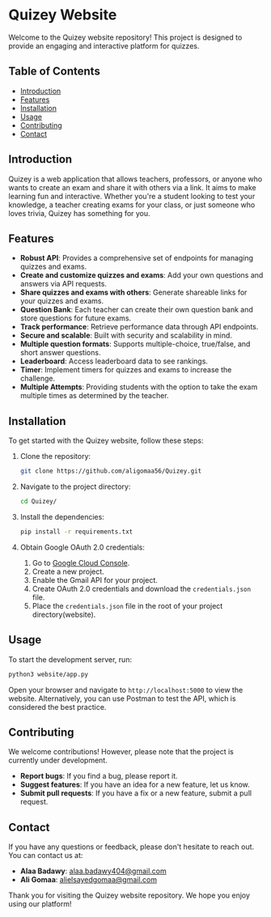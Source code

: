 # Quizey Website
Welcome to the Quizey website repository! This project is designed to provide an engaging and interactive platform for quizzes.

## Table of Contents

- [Introduction](#introduction)
- [Features](#features)
- [Installation](#installation)
- [Usage](#usage)
- [Contributing](#contributing)
- [Contact](#contact)

## Introduction

Quizey is a web application that allows teachers, professors, or anyone who wants to create an exam and share it with others via a link. It aims to make learning fun and interactive. Whether you're a student looking to test your knowledge, a teacher creating exams for your class, or just someone who loves trivia, Quizey has something for you.

## Features

- **Robust API**: Provides a comprehensive set of endpoints for managing quizzes and exams.
- **Create and customize quizzes and exams**: Add your own questions and answers via API requests.
- **Share quizzes and exams with others**: Generate shareable links for your quizzes and exams.
- **Question Bank**: Each teacher can create their own question bank and store questions for future exams.
- **Track performance**: Retrieve performance data through API endpoints.
- **Secure and scalable**: Built with security and scalability in mind.
- **Multiple question formats**: Supports multiple-choice, true/false, and short answer questions.
- **Leaderboard**: Access leaderboard data to see rankings.
- **Timer**: Implement timers for quizzes and exams to increase the challenge.
- **Multiple Attempts**: Providing students with the option to take the exam multiple times as determined by the teacher.


## Installation

To get started with the Quizey website, follow these steps:

1. Clone the repository:
    ```bash
    git clone https://github.com/aligomaa56/Quizey.git
    ```
2. Navigate to the project directory:
    ```bash
    cd Quizey/
    ```

3. Install the dependencies:
    ```bash
    pip install -r requirements.txt
    ```

4. Obtain Google OAuth 2.0 credentials:
    1. Go to [Google Cloud Console](https://console.cloud.google.com/).
    2. Create a new project.
    3. Enable the Gmail API for your project.
    4. Create OAuth 2.0 credentials and download the `credentials.json` file.
    5. Place the `credentials.json` file in the root of your project directory(website).
## Usage

To start the development server, run:
```bash
python3 website/app.py
```
Open your browser and navigate to `http://localhost:5000` to view the website. Alternatively, you can use Postman to test the API, which is considered the best practice.

## Contributing

We welcome contributions! However, please note that the project is currently under development.

- **Report bugs**: If you find a bug, please report it.
- **Suggest features**: If you have an idea for a new feature, let us know.
- **Submit pull requests**: If you have a fix or a new feature, submit a pull request.

## Contact

If you have any questions or feedback, please don't hesitate to reach out. You can contact us at:
- **Alaa Badawy**: [alaa.badawy404@gmail.com](mailto:alaa.badawy404@gmail.com)
- **Ali Gomaa**: [alielsayedgomaa@gmail.com](mailto:alielsayedgomaa@gmail.com)

Thank you for visiting the Quizey website repository. We hope you enjoy using our platform!
